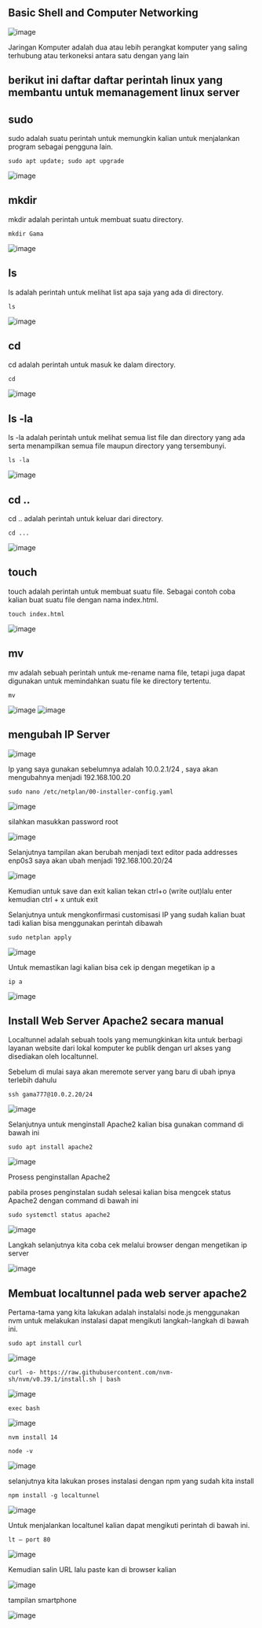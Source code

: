 ## Basic Shell and Computer Networking

![image](https://user-images.githubusercontent.com/78194305/186144056-e253bdbb-8f96-4d4b-a44f-64c980bde44c.png)

Jaringan Komputer adalah dua atau lebih perangkat komputer yang saling terhubung atau terkoneksi antara satu dengan yang lain

## berikut ini daftar daftar perintah linux yang membantu untuk memanagement linux server

## sudo
sudo adalah suatu perintah untuk memungkin kalian untuk menjalankan program sebagai pengguna lain.

```
sudo apt update; sudo apt upgrade
```
![image](https://user-images.githubusercontent.com/78194305/186145516-a921225b-94f9-4e29-92c2-03838071ce32.png)

## mkdir
mkdir adalah perintah untuk membuat suatu directory.

```
mkdir Gama
```
![image](https://user-images.githubusercontent.com/78194305/186146051-c686eba7-58a3-4a18-816c-fdfef513b635.png)

## ls 
ls adalah perintah untuk melihat list apa saja yang ada di directory.

```
ls
```
![image](https://user-images.githubusercontent.com/78194305/186146332-2ff7f83f-7df2-448f-bb5d-55a08ead959b.png)

## cd
cd adalah perintah untuk masuk ke dalam directory.

```
cd
```
![image](https://user-images.githubusercontent.com/78194305/186146640-7e6d33b9-8544-4c43-8a2f-bb928d32dd81.png)

## ls -la
ls -la adalah perintah untuk melihat semua list file dan directory yang ada serta menampilkan semua file maupun directory yang tersembunyi.

```
ls -la
```
![image](https://user-images.githubusercontent.com/78194305/186146996-85d80039-872f-49d4-8856-3db2aac653e5.png)

## cd ..
cd .. adalah perintah untuk keluar dari directory.

```
cd ...
```
![image](https://user-images.githubusercontent.com/78194305/186147279-5036bb0e-9f0d-44f9-a24e-e44de46f802c.png)

## touch
touch adalah perintah untuk membuat suatu file. Sebagai contoh coba kalian buat suatu file dengan nama index.html.

```
touch index.html
```
![image](https://user-images.githubusercontent.com/78194305/186147659-43bf1390-3e98-411a-87b6-a91a26d2f80d.png)

## mv
mv adalah sebuah perintah untuk me-rename nama file, tetapi juga dapat digunakan untuk memindahkan suatu file ke directory tertentu.

```
mv
```
![image](https://user-images.githubusercontent.com/78194305/186148210-e5218cfd-4835-4bf2-8f53-a4f0fa3c5dbc.png)
![image](https://user-images.githubusercontent.com/78194305/186148552-da798a13-3fff-4890-ac29-9a85dbd4e444.png)

## mengubah IP Server

![image](https://user-images.githubusercontent.com/78194305/186149580-8c6709ce-8229-4191-8988-ac8576e667f2.png)

Ip yang saya gunakan sebelumnya adalah 10.0.2.1/24 , saya akan mengubahnya menjadi 192.168.100.20

```
sudo nano /etc/netplan/00-installer-config.yaml
```

![image](https://user-images.githubusercontent.com/78194305/186150223-aa12b524-d4f5-4613-b1ff-33b610381c93.png)

silahkan masukkan password root

![image](https://user-images.githubusercontent.com/78194305/186151514-1a82f692-c4d1-4f47-b85a-55233079b03d.png)

Selanjutnya tampilan akan berubah menjadi text editor pada addresses enp0s3 saya akan ubah menjadi 192.168.100.20/24

![image](https://user-images.githubusercontent.com/78194305/186152023-c2c10af6-c74e-49bb-a875-7e74d67dad32.png)

Kemudian untuk save dan exit kalian tekan ctrl+o (write out)lalu enter kemudian ctrl + x untuk exit

Selanjutnya untuk mengkonfirmasi customisasi IP yang sudah kalian buat tadi kalian bisa menggunakan perintah dibawah

```
sudo netplan apply
```
![image](https://user-images.githubusercontent.com/78194305/186152557-a1649b9f-7f25-4a0b-93c5-3201c4fdffc0.png)

Untuk memastikan lagi kalian bisa cek ip dengan megetikan ip a

```
ip a
```
![image](https://user-images.githubusercontent.com/78194305/186152768-70f9ec18-0584-4ece-8c45-aed040f0ce75.png)

## Install Web Server Apache2 secara manual

Localtunnel adalah sebuah tools yang memungkinkan kita untuk berbagi layanan website dari lokal komputer ke publik dengan url akses yang disediakan oleh localtunnel.

Sebelum di mulai saya akan meremote server yang baru di ubah ipnya terlebih dahulu

```
ssh gama777@10.0.2.20/24
```
![image](https://user-images.githubusercontent.com/78194305/186186638-c9ee6e50-b640-4fcf-a6e7-7628a6b840a4.png)

Selanjutnya untuk menginstall Apache2 kalian bisa gunakan command di bawah ini

```
sudo apt install apache2
```
![image](https://user-images.githubusercontent.com/78194305/186187072-6e3cfc9f-6f67-48c7-aad8-6d3f406e62bf.png)

Prosess penginstallan Apache2

pabila proses penginstalan sudah selesai kalian bisa mengcek status Apache2 dengan command di bawah ini

```
sudo systemctl status apache2
```
![image](https://user-images.githubusercontent.com/78194305/186187613-432f6982-2538-4854-bc87-1f9b3eaf4801.png)

Langkah selanjutnya kita coba cek melalui browser dengan mengetikan ip server

![image](https://user-images.githubusercontent.com/78194305/186704308-b3f47eb5-8577-4137-a144-3bce8078fc9a.png)


## Membuat localtunnel pada web server apache2

Pertama-tama yang kita lakukan adalah instalalsi node.js menggunakan nvm untuk melakukan instalasi dapat mengikuti langkah-langkah di bawah ini.

```
sudo apt install curl
```

![image](https://user-images.githubusercontent.com/78194305/186704993-97c3cfee-069d-4ea9-88ec-91534d36a2ed.png)


```
curl -o- https://raw.githubusercontent.com/nvm-sh/nvm/v0.39.1/install.sh | bash
```

![image](https://user-images.githubusercontent.com/78194305/186705345-1822881c-0067-4ac1-806e-6e42a1ac8fd0.png)

```
exec bash
```

![image](https://user-images.githubusercontent.com/78194305/186705488-ddbc408f-d24c-45b6-be68-70284de1c457.png)

```
nvm install 14
```

```
node -v
```

![image](https://user-images.githubusercontent.com/78194305/186705931-45054514-41ad-4863-ad11-f36e80b96913.png)

selanjutnya kita lakukan proses instalasi dengan npm yang sudah kita install

```
npm install -g localtunnel
```

![image](https://user-images.githubusercontent.com/78194305/186706348-e49c8e52-8415-4708-acfb-14a208b19556.png)

Untuk menjalankan localtunel kalian dapat mengikuti perintah di bawah ini.

```
lt — port 80
```

![image](https://user-images.githubusercontent.com/78194305/186706883-95564c81-ac75-47db-9452-e174a3a443c8.png)


Kemudian salin URL lalu paste kan di browser kalian

![image](https://user-images.githubusercontent.com/78194305/186707193-1177f48e-8b60-4e5a-bfb0-218d392d3788.png)

tampilan smartphone

![image](https://user-images.githubusercontent.com/78194305/186707862-58532135-d0c7-431e-a382-854dff33bf3c.png)





